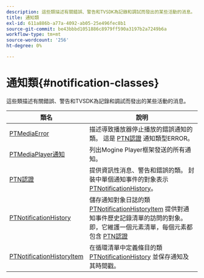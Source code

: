 ```yaml
---
description: 這些類描述有關錯誤、警告和TVSDK為記錄和調試而發出的某些活動的消息。
title: 通知類
exl-id: 611a886b-a77a-4092-ab05-25e496fec8b1
source-git-commit: be43bbbd1051886c8979ff590a3197b2a7249b6a
workflow-type: tm+mt
source-wordcount: '256'
ht-degree: 0%

---
```


# 通知類{#notification-classes}

這些類描述有關錯誤、警告和TVSDK為記錄和調試而發出的某些活動的消息。

| 類名 | 說明 |
|---|---|
| [PTMediaError](https://help.adobe.com/en_US/primetime/api/psdk/appledoc/Classes/PTMediaError.html) | 描述導致播放器停止播放的錯誤通知的類。 這是 [PTN認證](https://help.adobe.com/en_US/primetime/api/psdk/appledoc/Classes/PTNotification.html) 通知類型ERROR。 |
| [PTMediaPlayer通知](https://help.adobe.com/en_US/primetime/api/psdk/appledoc/Classes/PTMediaPlayerNotifications.html) | 列出Mogine Player框架發送的所有通知。 |
| [PTN認證](https://help.adobe.com/en_US/primetime/api/psdk/appledoc/Classes/PTNotification.html) | 提供資訊性消息、警告和錯誤的類。 封裝中單個通知事件的對象表示 [PTNotificationHistory](https://help.adobe.com/en_US/primetime/api/psdk/appledoc/Classes/PTNotificationHistory.html)。 |
| [PTNotificationHistory](https://help.adobe.com/en_US/primetime/api/psdk/appledoc/Classes/PTNotificationHistory.html) | 儲存通知對象日誌的類 [PTNotificationHistoryItem](https://help.adobe.com/en_US/primetime/api/psdk/appledoc/Classes/PTNotificationHistoryItem.html) 提供對通知事件歷史記錄清單的訪問的對象。 即，它維護一個元素清單，每個元素都包含 [PTN認證](https://help.adobe.com/en_US/primetime/api/psdk/appledoc/Classes/PTNotification.html) |
| [PTNotificationHistoryItem](https://help.adobe.com/en_US/primetime/api/psdk/appledoc/Classes/PTNotificationHistoryItem.html) | 在循環清單中定義條目的類 [PTNotificationHistory](https://help.adobe.com/en_US/primetime/api/psdk/appledoc/Classes/PTNotificationHistory.html) 並保存通知及其時間戳。 |
